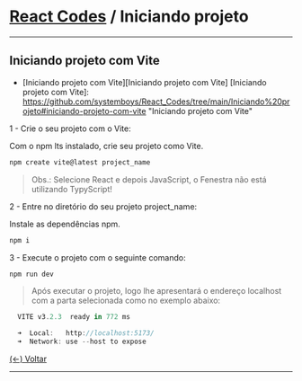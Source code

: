 # [React Codes](https://github.com/systemboys/React_Codes "React Codes") / Iniciando projeto

------------

## Iniciando projeto com Vite

- [Iniciando projeto com Vite][Iniciando projeto com Vite]
[Iniciando projeto com Vite]: https://github.com/systemboys/React_Codes/tree/main/Iniciando%20projeto#iniciando-projeto-com-vite "Iniciando projeto com Vite"

1 - Crie o seu projeto com o Vite:

Com o npm lts instalado, crie seu projeto como Vite.

```javascript
npm create vite@latest project_name
```

> Obs.: Selecione React e depois JavaScript, o Fenestra não está utilizando TypyScript!

2 - Entre no diretório do seu projeto project_name:

Instale as dependências npm.

```javascript
npm i
```

3 - Execute o projeto com o seguinte comando:

```javascript
npm run dev
```

> Após executar o projeto, logo lhe apresentará o endereço localhost com a parta selecionada como no exemplo abaixo:

```javascript
  VITE v3.2.3  ready in 772 ms

  ➜  Local:   http://localhost:5173/
  ➜  Network: use --host to expose
```

[(&larr;) Voltar](https://github.com/systemboys/React_Codes "Voltar ao Sumário")

------------
